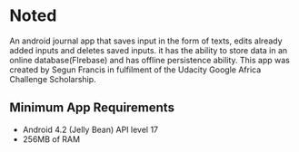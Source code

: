 # Noted
An android journal app that saves input in the form of texts, edits already added inputs and deletes saved inputs. it has the ability to store data in an online database(FIrebase) and has offline persistence ability.
This app was created by Segun Francis in fulfilment of the Udacity Google Africa Challenge Scholarship.
## Minimum App Requirements
* Android 4.2 (Jelly Bean) API level 17
* 256MB of RAM

